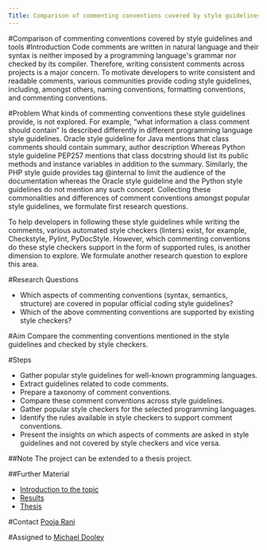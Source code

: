 ```yaml
---
Title: Comparison of commenting conventions covered by style guidelines and tools
---
```

#Comparison of commenting conventions covered by style guidelines and tools
#Introduction
Code comments are written in natural language and their syntax is neither imposed by a programming language's grammar nor checked by its compiler. Therefore, writing consistent comments across projects is a major concern. To motivate developers to write consistent and readable comments, various communities provide coding style guidelines, including, amongst others, naming conventions, formatting conventions, and commenting conventions.

#Problem
 What kinds of commenting conventions these style guidelines provide, is not explored. For example, “what information a class comment should contain” Is described differently in different programming language style guidelines. Oracle style guideline for Java mentions that class comments should contain summary, author description Whereas Python style guideline PEP257 mentions that class docstring should list its public methods and instance variables in addition to the summary. 
Similarly, the PHP style guide provides tag @internal to limit the audience of the documentation whereas the Oracle style guideline and the Python style guidelines do not mention any such concept. 
Collecting these commonalities and differences of comment conventions amongst popular style guidelines, we formulate first research questions.

To help developers in following these style guidelines while writing the comments, various automated style checkers (linters) exist, for example, Checkstyle, Pylint, PyDocStyle. However, which commenting conventions do these style checkers support in the form of supported rules, is another dimension to explore. We formulate another research question to explore this area.

#Research Questions

-  Which aspects of commenting conventions (syntax, semantics, structure) are covered in popular official coding style guidelines?
-  Which of the above commenting conventions are supported by existing style checkers?

#Aim
Compare the commenting conventions mentioned in the style guidelines and checked by style checkers.

#Steps

-  Gather popular style guidelines for well-known programming languages.
-  Extract guidelines related to code comments.
-  Prepare a taxonomy of comment conventions.
-  Compare these comment conventions across style guidelines.
-  Gather popular style checkers for the selected programming languages. 
-  Identify the rules available in style checkers to support comment conventions. 
-  Present the insights on which aspects of comments are asked in style guidelines and not covered by style checkers and vice versa. 

##Note
The project can be extended to a thesis project.

##Further Material

-  [Introduction to the topic](/download/softwarecomposition/2021-03-30-Dooley-StyleCheckerSupport.pdf)
-  [Results](/download/softwarecomposition/2021-06-29-Dooley-StyleCheckerSupport.pdf)
-  [Thesis](/archive/projects/Dool21a.pdf) 

#Contact
[Pooja Rani](%base_url%/staff/Pooja-Rani)

#Assigned to
[Michael Dooley](%base_url%/wiki/alumni/MichaelDooley)

